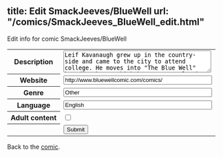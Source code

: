 title: Edit SmackJeeves/BlueWell
url: "/comics/SmackJeeves_BlueWell_edit.html"
---
Edit info for comic SmackJeeves/BlueWell

<form name="comic" action="http://gaepostmail.appspot.com/comic/" method="post">
<table class="comicinfo">
<tr>
<th>Description</th><td><textarea name="description" cols="40" rows="3">Leif Kavanaugh grew up in the country-side and came to the city to attend college. He moves into &quot;The Blue Well&quot; boarding home, which houses several other college students just like himself. While he hopes everything will go smoothly, Leif learns it's not the city that makes life crazy, it's the people.</textarea></td>
</tr>
<tr>
<th>Website</th><td><input type="text" name="url" value="http://www.bluewellcomic.com/comics/" size="40"/></td>
</tr>
<tr>
<th>Genre</th><td><input type="text" name="genre" value="Other" size="40"/></td>
</tr>
<tr>
<th>Language</th><td><input type="text" name="language" value="English" size="40"/></td>
</tr>
<tr>
<th>Adult content</th><td><input type="checkbox" name="adult" value="adult" /></td>
</tr>
<tr>
<th></th><td>
<input type="hidden" name="comic" value="SmackJeeves_BlueWell" />
<input type="submit" name="submit" value="Submit" />
</td>
</tr>
</table>
</form>

Back to the [comic](SmackJeeves_BlueWell.html).
